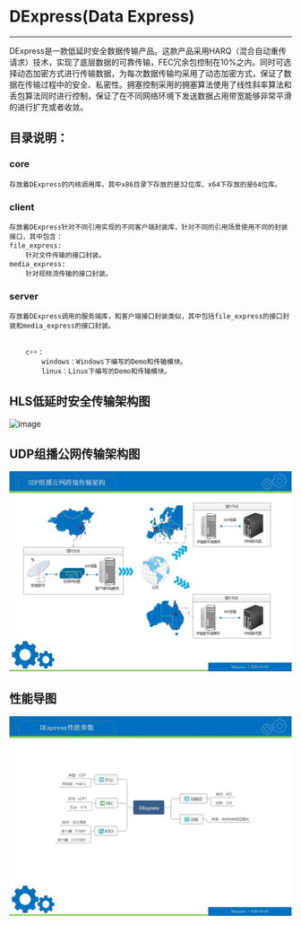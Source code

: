 # DExpress(Data Express)

------

DExpress是一款低延时安全数据传输产品。这款产品采用HARQ（混合自动重传请求）技术，实现了底层数据的可靠传输，FEC冗余包控制在10%之内。同时可选择动态加密方式进行传输数据，为每次数据传输均采用了动态加密方式，保证了数据在传输过程中的安全、私密性。拥塞控制采用的拥塞算法使用了线性斜率算法和丢包算法同时进行控制，保证了在不同网络环境下发送数据占用带宽能够非常平滑的进行扩充或者收敛。


## 目录说明：

### core
	存放着DExpress的内核调用库，其中x86目录下存放的是32位库、x64下存放的是64位库。

### client
	存放着DExpress针对不同引用实现的不同客户端封装库，针对不同的引用场景使用不同的封装接口，其中包含：
	file_express:
		针对文件传输的接口封装。
	media_express:
		针对视频流传输的接口封装。

### server
	存放着DExpress调用的服务端库，和客户端接口封装类似，其中包括file_express的接口封装和media_express的接口封装。

```python

	c++：
		windows：Windows下编写的Demo和传输模块。
		linux：Linux下编写的Demo和传输模块。

```


## HLS低延时安全传输架构图
![image](E:/Github/DExpress/image/framework_hls.jpg)

## UDP组播公网传输架构图
![image](https://github.com/Tinachain/DExpress/blob/master/image/framework_udp.jpg)

## 性能导图
![image](https://github.com/Tinachain/DExpress/blob/master/image/performance.jpg)


